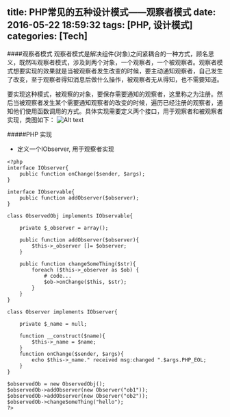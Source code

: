 title: PHP常见的五种设计模式——观察者模式
date: 2016-05-22 18:59:32
tags: [PHP, 设计模式]
categories: [Tech]
---
####观察者模式
观察者模式是解决组件(对象)之间紧耦合的一种方式，顾名思义，既然叫观察者模式，涉及到两个对象，一个观察者，一个被观察者。观察者模式想要实现的效果就是当被观察者发生改变的时候，要主动通知观察者，自己发生了改变，至于观察者得知消息后做什么操作，被观察者无从得知，也不需要知道。

要实现这种模式，被观察的对象，要保存需要通知的观察者，这里称之为注册。然后当被观察者发生某个需要通知观察者的改变的时候，遍历已经注册的观察者，通知他们使用函数调用的方式。具体实现需要定义两个接口，用于观察者和被观察者实现，类图如下：
![Alt text](/images/archive/blog/image/观察者模式.png)

<!--more-->

#####PHP 实现
* 定义一个IObserver, 用于观察者实现
```
<?php
interface IObserver{
	public function onChange($sender, $args);
}

interface IObservable{
	public function addObserver($observer);
}

class ObservedObj implements IObservable{

	private $_observer = array();

	public function addObserver($observer){
		$this->_observer []= $observer;
	}

	public function changeSomeThing($str){
		foreach ($this->_observer as $ob) {
			# code...
			$ob->onChange($this, $str);
		}
	}
}

class Observer implements IObserver{

	private $_name = null;

	function __construct($name){
		$this->_name = $name;
	}
	function onChange($sender, $args){
		echo $this->_name." received msg:changed ".$args.PHP_EOL;
	}
}

$observedOb = new ObservedObj();
$observedOb->addObserver(new Observer("ob1"));
$observedOb->addObserver(new Observer("ob2"));
$observedOb->changeSomeThing("hello");
?>
```
